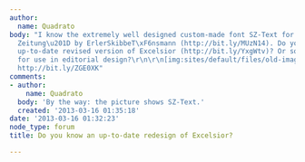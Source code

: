 ```yaml
---
author:
  name: Quadrato
body: "I know the extremely well designed custom-made font SZ-Text for \u201CS\xFCddeutsche
  Zeitung\u201D by ErlerSkibbeT\xF6nsmann (http://bit.ly/MUzN14). Do you know another
  up-to-date revised version of Excelsior (http://bit.ly/YxgWtv)? Or something similar
  for use in editorial design?\r\n\r\n[img:sites/default/files/old-images/pic1_4169.jpg]\r\n\r\nSource:
  http://bit.ly/ZGE0XK"
comments:
- author:
    name: Quadrato
  body: 'By the way: the picture shows SZ-Text.'
  created: '2013-03-16 01:35:18'
date: '2013-03-16 01:32:23'
node_type: forum
title: Do you know an up-to-date redesign of Excelsior?

---
```

